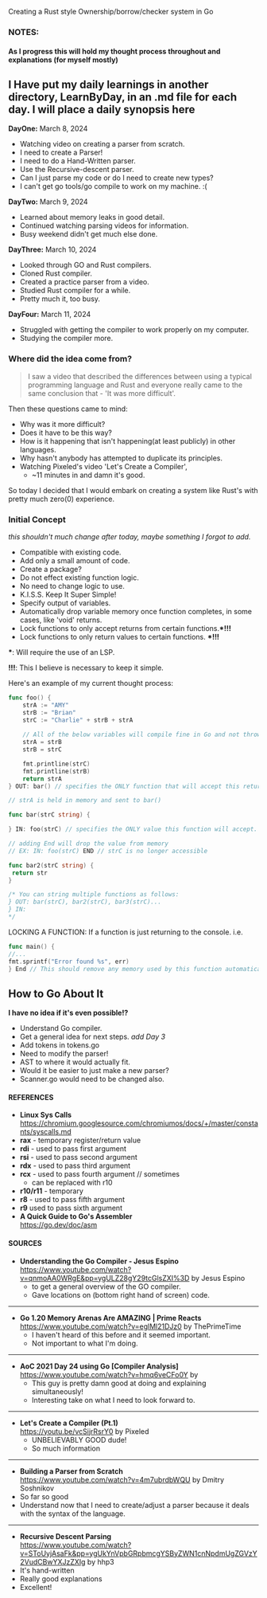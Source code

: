 Creating a Rust style Ownership/borrow/checker system in Go

### NOTES:
#### As I progress this will hold my thought process throughout and explanations (for myself mostly)
## **I Have put my daily learnings in another directory, LearnByDay, in an .md file for each day. I will place a daily synopsis here**

**DayOne:** March 8, 2024
- Watching video on creating a parser from scratch.
- I need to create a Parser!
- I need to do a Hand-Written parser.
- Use the Recursive-descent parser.
- Can I just parse my code or do I need to create new types?
- I can't get go tools/go compile to work on my machine. :(

**DayTwo:** March 9, 2024
- Learned about memory leaks in good detail.
- Continued watching parsing videos for information.
- Busy weekend didn't get much else done.

**DayThree:** March 10, 2024
- Looked through GO and Rust compilers.
- Cloned Rust compiler.
- Created a practice parser from a video.
- Studied Rust compiler for a while.
- Pretty much it, too busy.

**DayFour:** March 11, 2024
- Struggled with getting the compiler to work properly on my computer.
- Studying the compiler more.

### Where did the idea come from? 
> I saw a video that described the differences between using a typical programming language and Rust and everyone really came to the same conclusion that - 'It was more difficult'.

Then these questions came to mind:
- Why was it more difficult?
- Does it have to be this way?
- How is it happening that isn't happening(at least publicly) in other languages.
- Why hasn't anybody has attempted to duplicate its principles.
- Watching Pixeled's video 'Let's Create a Compiler',
  - ~11 minutes in and damn it's good.

So today I decided that I would embark on creating a system like Rust's with pretty much zero(0) experience.

### Initial Concept
*this shouldn't much change after today, maybe something I forgot to add.* 
- Compatible with existing code.
- Add only a small amount of code.
- Create a package?
- Do not effect existing function logic.
- No need to change logic to use.
- K.I.S.S. Keep It Super Simple!
- Specify output of variables.
- Automatically drop variable memory once function completes, in some cases, like 'void' returns.
- Lock functions to only accept returns from certain functions.**\*!!!**
- Lock functions to only return values to certain functions.  **\*!!!**

**\***: Will require the use of an LSP.

**!!!**: This I believe is necessary to keep it simple.

Here's an example of my current thought process:
```go
func foo() {
    strA := "AMY"
    strB := "Brian"
    strC := "Charlie" + strB + strA
    
    // All of the below variables will compile fine in Go and not throw any errors, unlike in Rust. Because, we are ONLY concerned about the return value of the function and where it is going.
    strA = strB
    strB = strC

    fmt.printline(strC)
    fmt.printline(strB)
    return strA 
} OUT: bar() // specifies the ONLY function that will accept this return value.

// strA is held in memory and sent to bar()

func bar(strC string) {

} IN: foo(strC) // specifies the ONLY value this function will accept.

// adding End will drop the value from memory
// EX: IN: foo(strC) END // strC is no longer accessible

func bar2(strC string) {
 return str
}

/* You can string multiple functions as follows:
} OUT: bar(strC), bar2(strC), bar3(strC)...
} IN: 
*/
```

LOCKING A FUNCTION:
If a function is just returning to the console. i.e. 
```go
func main() {
//...
fmt.sprintf("Error found %s", err)
} End // This should remove any memory used by this function automatically!
```

## How to Go About It
**I have no idea if it's even possible!?**
- Understand Go compiler.
- Get a general idea for next steps.
*add Day 3*
- Add tokens in tokens.go
- Need to modify the parser!
- AST to where it would actually fit.
- Would it be easier to just make a new parser?
- Scanner.go would need to be changed also.

#### REFERENCES
- **Linux Sys Calls**
https://chromium.googlesource.com/chromiumos/docs/+/master/constants/syscalls.md
- **rax** - temporary register/return value
- **rdi** - used to pass first argument
- **rsi** - used to pass second argument
- **rdx** - used to pass third argument
- **rcx** - used to pass fourth argument // sometimes
  - can be replaced with r10
- **r10/r11** - temporary
- **r8** - used to pass fifth argument
- **r9** used to pass sixth argument
- **A Quick Guide to Go's Assembler**   
https://go.dev/doc/asm
  


#### SOURCES
- **Understanding the Go Compiler - Jesus Espino**
https://www.youtube.com/watch?v=qnmoAA0WRgE&pp=ygULZ28gY29tcGlsZXI%3D by Jesus Espino
  - to get a general overview of the GO compiler.
  - Gave locations on (bottom right hand of screen) code.
<hr>

- **Go 1.20 Memory Arenas Are AMAZING | Prime Reacts**
https://www.youtube.com/watch?v=eglMl21DJz0 by ThePrimeTime
  - I haven't heard of this before and it seemed important.
  - Not important to what I'm doing.
<hr>

- **AoC 2021 Day 24 using Go [Compiler Analysis]**
https://www.youtube.com/watch?v=hmq6veCFo0Y by 
  - This guy is pretty damn good at doing and explaining simultaneously!
  - Interesting take on what I need to look forward to.
<hr>

- **Let's Create a Compiler (Pt.1)**<br>
https://youtu.be/vcSijrRsrY0 by Pixeled
  - UNBELIEVABLY GOOD dude!
  - So much information
<hr>

- **Building a Parser from Scratch**<br>
https://www.youtube.com/watch?v=4m7ubrdbWQU by Dmitry Soshnikov
- So far so good
- Understand now that I need to create/adjust a parser because it deals with the syntax of the language.
<hr>

- **Recursive Descent Parsing** <br>
https://www.youtube.com/watch?v=SToUyjAsaFk&pp=ygUkYnVpbGRpbmcgYSByZWN1cnNpdmUgZGVzY2VudCBwYXJzZXIg by hhp3
- It's hand-written
- Really good explanations
- Excellent!